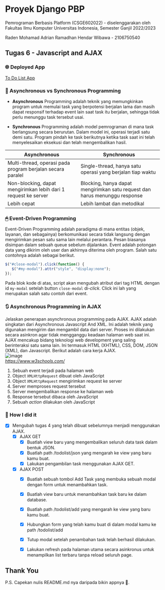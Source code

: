 # Proyek Django PBP

Pemrograman Berbasis Platform (CSGE602022) - diselenggarakan oleh Fakultas Ilmu Komputer Universitas Indonesia, Semester Ganjil 2022/2023

Raden Mohamad Adrian Ramadhan Hendar Wibawa - 2106750540

## Tugas 6 - Javascript and AJAX

### 🌐 Deployed App 

[To Do List App](https://pbp-assignment-2106750540.herokuapp.com/todolist/)


### 🔄 Asynchronous vs Synchronous Programming
- **Asynchronous** Programming adalah teknik yang memungkinkan program untuk memulai task yang berpotensi berjalan lama dan masih dapat responsif terhadap event lain saat task itu berjalan, sehingga tidak perlu menunggu task tersebut usai. 

- **Synchronous** Programming adalah model pemrograman di mana task berlangsung secara berurutan. Dalam model ini, operasi terjadi satu demi satu. Program pindah ke task berikutnya ketika task saat ini telah menyelesaikan eksekusi dan telah mengembalikan hasil.

| Asynchronous | Synchronous |
| ------------ | ----------- |
| Multi-thread, operasi pada program berjalan secara paralel | Single-thread, hanya satu operasi yang berjalan tiap waktu |
| Non-blocking, dapat mengirimkan lebih dari 1 request ke server | Blocking, hanya dapat mengirimkan satu request dan harus menunggu response |
| Lebih cepat | Lebih lambat dan metodikal |
 
### 🖱 Event-Driven Programming
Event-Driven Programming adalah paradigma di mana entitas (objek, layanan, dan sebagainya) berkomunikasi secara tidak langsung dengan mengirimkan pesan satu sama lain melalui perantara. Pesan biasanya disimpan dalam sebuah queue sebelum dijalankan.
Event adalah potongan data yang dikirim oleh user dan akhirnya diterima oleh program. Salah satu contohnya adalah sebagai berikut.

```Javascript
$("#close-modal").click(function() {
   $("#my-modal").attr("style", "display:none");
});
```
Pada blok kode di atas, script akan mengubah atribut dari tag HTML dengan id `my-modal` setelah button `close-modal` di-_click_. Click ini lah yang merupakan salah satu contoh dari event.

### 🔃 Asynchronous Programming in AJAX
Jelaskan penerapan asynchronous programming pada AJAX.
AJAX adalah singkatan dari Asynchronous Javascript And XML. Ini adalah teknik yang digunakan mengirim dan mengambil data dari server. Proses ini dilakukan secara asinkron agar tidak mengganggu keadaan halaman web saat ini. AJAX mencakup bidang teknologi web development yang saling berinteraksi satu sama lain. Ini termasuk HTML (XHTML), CSS, DOM, JSON (XML), dan Javascript.
Berikut adalah cara kerja AJAX. \
![image](https://user-images.githubusercontent.com/58902925/194973930-83735b0e-133f-4b74-991e-561e3f011a39.png) \
_https://www.w3schools.com/_
1. Sebuah event terjadi pada halaman web
2. Object `XMLHttpRequest` dibuat oleh JavaScript
3. Object `XMLHttpRequest` mengirimkan request ke server
4. Server memproses request tersebut
5. Server mengembalikan response ke halaman web
6. Response tersebut dibaca oleh JavaScript
7. Sebuah _action_ dilakukan oleh JavaScript

### 📝 How I did it
- [x] Mengubah tugas 4 yang telah dibuat sebelumnya menjadi menggunakan AJAX.
  - [x] AJAX GET
    - [x] Buatlah view baru yang mengembalikan seluruh data task dalam bentuk JSON.
    - [x] Buatlah path /todolist/json yang mengarah ke view yang baru kamu buat.
    - [x] Lakukan pengambilan task menggunakan AJAX GET.
  - [x] AJAX POST
    - [x] Buatlah sebuah tombol Add Task yang membuka sebuah modal dengan form untuk menambahkan task.
    - [x] Buatlah view baru untuk menambahkan task baru ke dalam database.
    - [x] Buatlah path /todolist/add yang mengarah ke view yang baru kamu buat.
    - [x] Hubungkan form yang telah kamu buat di dalam modal kamu ke path /todolist/add
    - [x] Tutup modal setelah penambahan task telah berhasil dilakukan.
    - [x] Lakukan refresh pada halaman utama secara asinkronus untuk menampilkan list terbaru tanpa reload seluruh page.


## Thank You
P.S. Capekan nulis README.md nya daripada bikin appnya 🤭.

